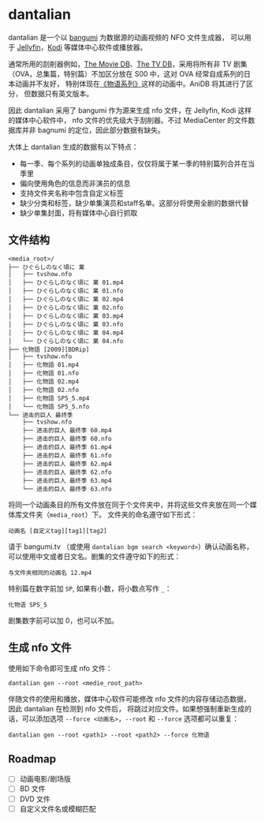 # dantalian

dantalian 是一个以 [bangumi](https://bangumi.tv/) 为数据源的动画视频的 NFO 文件生成器，
可以用于 [Jellyfin](https://jellyfin.org/)，[Kodi](https://kodi.tv/) 等媒体中心软件或播放器。

通常所用的刮削器例如，[The Movie DB](https://www.themoviedb.org)、[The TV DB](https://thetvdb.com/)，采用将所有非 TV
剧集（OVA，总集篇，特别篇）不加区分放在 S00 中，这对 OVA 经常自成系列的日本动画并不友好，
特别体现在[《物语系列》](https://www.themoviedb.org/tv/46195/season/0)这样的动画中。AniDB 将其进行了区分，
但数据只有英文版本。

因此 dantalian 采用了 bangumi 作为源来生成 nfo 文件，在 Jellyfin, Kodi 这样的媒体中心软件中，
nfo 文件的优先级大于刮削器。不过 MediaCenter 的文件数据库并非 bagnumi 的定位，因此部分数据有缺失。

大体上 dantalian 生成的数据有以下特点：

* 每一季、每个系列的动画单独成条目，仅仅将属于某一季的特别篇列合并在当季里
* 偏向使用角色的信息而非演员的信息
* 支持文件夹名称中包含自定义标签
* 缺少分类和标签，缺少单集演员和staff名单。这部分将使用全剧的数据代替
* 缺少单集封面，将有媒体中心自行抓取

## 文件结构

```
<media_root>/
├── ひぐらしのなく頃に 業
│   ├── tvshow.nfo
│   ├── ひぐらしのなく頃に 業 01.mp4
│   ├── ひぐらしのなく頃に 業 01.nfo
│   ├── ひぐらしのなく頃に 業 02.mp4
│   ├── ひぐらしのなく頃に 業 02.nfo
│   ├── ひぐらしのなく頃に 業 03.mp4
│   ├── ひぐらしのなく頃に 業 03.nfo
│   ├── ひぐらしのなく頃に 業 04.mp4
│   └── ひぐらしのなく頃に 業 04.nfo
├── 化物語 [2009][BDRip]
│   ├── tvshow.nfo
│   ├── 化物語 01.mp4
│   ├── 化物語 01.nfo
│   ├── 化物語 02.mp4
│   ├── 化物語 02.nfo
│   ├── 化物語 SP5_5.mp4
│   └── 化物語 SP5_5.nfo
└── 进击的巨人 最终季
    ├── tvshow.nfo
    ├── 进击的巨人 最终季 60.mp4
    ├── 进击的巨人 最终季 60.nfo
    ├── 进击的巨人 最终季 61.mp4
    ├── 进击的巨人 最终季 61.nfo
    ├── 进击的巨人 最终季 62.mp4
    ├── 进击的巨人 最终季 62.nfo
    ├── 进击的巨人 最终季 63.mp4
    └── 进击的巨人 最终季 63.nfo
```

将同一个动画条目的所有文件放在同于个文件夹中，并将这些文件夹放在同一个媒体库文件夹（`media_root`）下。
文件夹的命名遵守如下形式：

```
动画名 [自定义tag][tag1][tag2]
```

请于 bangumi.tv （或使用 `dantalian bgm search <keyword>`）确认动画名称，
可以使用中文或者日文名。剧集的文件遵守如下的形式：

```
与文件夹相同的动画名 12.mp4
```

特别篇在数字前加 `SP`, 如果有小数，将小数点写作 `_`：

```
化物语 SP5_5
```

剧集数字前可以加 0，也可以不加。

## 生成 nfo 文件

使用如下命令即可生成 nfo 文件：

```
dantalian gen --root <medie_root_path>
```

伴随文件的使用和播放，媒体中心软件可能修改 nfo 文件的内容存储动态数据，因此 dantalian 在检测到 nfo 文件后，
将跳过对应文件。如果想强制重新生成的话，可以添加选项 `--force <动画名>`，`--root` 和 `--force` 选项都可以重复：

```
dantalian gen --root <path1> --root <path2> --force 化物语
```

## Roadmap

- [ ] 动画电影/剧场版
- [ ] BD 文件
- [ ] DVD 文件
- [ ] 自定义文件名或模糊匹配
